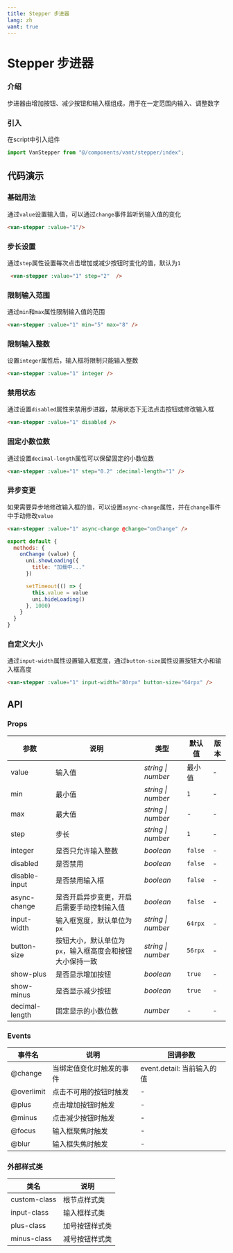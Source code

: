 ```yaml
---
title: Stepper 步进器
lang: zh
vant: true
---
```


# Stepper 步进器

### 介绍

步进器由增加按钮、减少按钮和输入框组成，用于在一定范围内输入、调整数字

### 引入

在script中引入组件

```js
import VanStepper from "@/components/vant/stepper/index";
```

## 代码演示

### 基础用法

通过`value`设置输入值，可以通过`change`事件监听到输入值的变化

```html
<van-stepper :value="1"/>
```


### 步长设置

通过`step`属性设置每次点击增加或减少按钮时变化的值，默认为`1`

```html
 <van-stepper :value="1" step="2"  />
```

### 限制输入范围

通过`min`和`max`属性限制输入值的范围

```html
<van-stepper :value="1" min="5" max="8" />
```

### 限制输入整数

设置`integer`属性后，输入框将限制只能输入整数

```html
<van-stepper :value="1" integer />
```

### 禁用状态

通过设置`disabled`属性来禁用步进器，禁用状态下无法点击按钮或修改输入框

```html
<van-stepper :value="1" disabled />
```

### 固定小数位数

通过设置`decimal-length`属性可以保留固定的小数位数

```html
<van-stepper :value="1" step="0.2" :decimal-length="1" />
```

### 异步变更

如果需要异步地修改输入框的值，可以设置`async-change`属性，并在`change`事件中手动修改`value`

```html
<van-stepper :value="1" async-change @change="onChange" />
```

```js
export default {
  methods: {
    onChange (value) {
      uni.showLoading({
        title: "加载中..."
      })

      setTimeout(() => {
        this.value = value
        uni.hideLoading()
      }, 1000)
    }
  }
}
```

### 自定义大小

通过`input-width`属性设置输入框宽度，通过`button-size`属性设置按钮大小和输入框高度

```html
<van-stepper :value="1" input-width="80rpx" button-size="64rpx" />
```


## API

### Props

| 参数 | 说明 | 类型 | 默认值 | 版本 |
|-----------|-----------|-----------|-------------|-------------|
| value | 输入值 | *string \| number* | 最小值 | - |
| min | 最小值 | *string \| number* | `1` | - |
| max | 最大值 | *string \| number* | - | - |
| step | 步长 | *string \| number* | `1` | - |
| integer | 是否只允许输入整数 | *boolean* | `false` | - |
| disabled | 是否禁用 | *boolean* | `false` | - |
| disable-input | 是否禁用输入框 | *boolean* | `false` | - |
| async-change | 是否开启异步变更，开启后需要手动控制输入值 | *boolean* | `false` | - |
| input-width | 输入框宽度，默认单位为 `px` | *string \| number* | `64rpx` | - |
| button-size | 按钮大小，默认单位为 `px`，输入框高度会和按钮大小保持一致 | *string \| number* | `56rpx` | - |
| show-plus | 是否显示增加按钮 | *boolean* | `true` | - |
| show-minus | 是否显示减少按钮 | *boolean* | `true` | - |
| decimal-length | 固定显示的小数位数 | *number* | - | - |

### Events

| 事件名         | 说明                     | 回调参数                   |
| -------------- | ------------------------ | -------------------------- |
| @change    | 当绑定值变化时触发的事件 | event.detail: 当前输入的值 |
| @overlimit | 点击不可用的按钮时触发   | -                          |
| @plus      | 点击增加按钮时触发       | -                          |
| @minus     | 点击减少按钮时触发       | -                          |
| @focus     | 输入框聚焦时触发         | -                          |
| @blur      | 输入框失焦时触发         | -                          |

### 外部样式类

| 类名         | 说明           |
| ------------ | -------------- |
| custom-class | 根节点样式类   |
| input-class  | 输入框样式类   |
| plus-class   | 加号按钮样式类 |
| minus-class  | 减号按钮样式类 |
